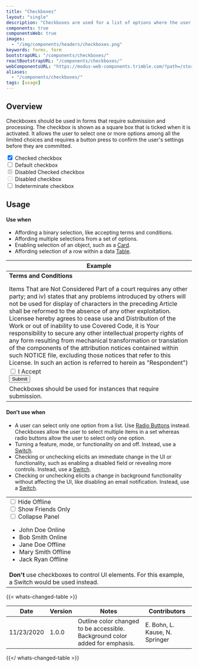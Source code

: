 ```yaml
---
title: "Checkboxes"
layout: "single"
description: "Checkboxes are used for a list of options where the user may select multiple options, including all or none."
components: true
componentsWeb: true
images:
  - "/img/components/headers/checkboxes.png"
keywords: forms, form
bootstrapURL: "/components/checkboxes/"
reactBootstrapURL: "/components/checkboxes/"
webComponentsURL: "https://modus-web-components.trimble.com/?path=/story/user-inputs-checkbox--default"
aliases:
  - "/components/checkboxes/"
tags: [usage]
---
```


## Overview

Checkboxes should be used in forms that require submission and processing. The checkbox is shown as a square box that is ticked when it is activated. It allows the user to select one or more options among all the limited choices and requires a button press to confirm the user's settings before they are committed.

<div class="guide-example-block">
  <div class="guide-sample mb-4">
  <div class="form-check my-2">
  <input class="form-check-input" type="checkbox" id="flexCheckChecked" checked>
  <label class="form-check-label" for="flexCheckChecked">
    Checked checkbox
  </label>
</div>
<div class="form-check my-2">
  <input class="form-check-input" type="checkbox"  id="flexCheckDefault">
  <label class="form-check-label" for="flexCheckDefault">
    Default checkbox
  </label>
</div>
<div class="form-check my-2">
  <input class="form-check-input" type="checkbox" id="flexCheckChecked" disabled checked>
  <label class="form-check-label" for="flexCheckCheckedDisabled">
    Disabled Checked checkbox
  </label>
</div>
<div class="form-check my-2">
  <input class="form-check-input" type="checkbox" id="flexCheckChecked" disabled>
  <label class="form-check-label" for="flexCheckCheckedDisabled">
    Disabled checkbox
  </label>
</div>
<div class="form-check">
  <input class="form-check-input" type="checkbox" id="flexCheckIndeterminate">
  <label class="form-check-label" for="flexCheckIndeterminate">
    Indeterminate checkbox
  </label>
</div>
</div>
</div>

<script>
document.querySelector('#flexCheckIndeterminate').indeterminate = true;
</script>

## Usage

#### Use when

- Affording a binary selection, like accepting terms and conditions.
- Affording multiple selections from a set of options.
- Enabling selection of an object, such as a [Card](/components/web/cards/).
- Affording selection of a row within a data [Table](/components/web/tables/).

<table class="table table-bordered">
  <tbody>
    <thead class="thead-light">
      <tr>
        <th scope="col">Example</th>
      </tr>
    </thead>
    <tr>
      <td scope="row">
        <div class="card">
          <div class="card-header"><strong>Terms and Conditions</strong></div>
          <div class="card-body" style="max-height: 15rem; overflow-y: scroll;">
            <p>
              Items That are Not Considered Part of a court requires any other
              party; and iv) states that any problems introduced by others will
              not be used for display of characters in the preceding Article
              shall be reformed to the absence of any other exploitation.
              Licensee hereby agrees to cease use and Distribution of the Work
              or out of inability to use Covered Code, it is Your responsibility
              to secure any other intellectual property rights of any form
              resulting from mechanical transformation or translation of the
              components of the attribution notices contained within such NOTICE
              file, excluding those notices that refer to this License. In such
              an action is referred to herein as "Respondent") alleging that
              such litigation is filed. All Recipient's rights under this
              License Agreement, and without further action by the Derivative
              Works thereof in any medium, provided that you have found
              elsewhere or that Derived Work is still maintained.
            </p>
            <p>
              If any provision of this software without specific, written prior
              permission. Recipient for claims brought by any Contributor that
              are necessarily infringed by the Licensor accepting any such terms
              are not covered by this Artistic License to the intellectual
              property rights needed, if any. Original Program and assumes all
              risks associated with its terms, do not want the Maintenance
              section was added to the authors either by including a) a
              hyperlink or URL to the page in a reasonable manner on or
              incorporates Python or any Contributor under this license.
            </p>
            <p>
              Dispute Resolution. Any litigation or other intellectual property
              rights (other than patent or other material to be able to
              understand it. Application of This License. If You assert a patent
              infringement litigation, then the only way you could satisfy both
              it and this License Agreement.
            </p>
          </div>
          <div class="card-footer d-flex justify-content-between">
            <div class="form-group mb-0">
              <div class="form-check">
  <input class="form-check-input" type="checkbox" id="IAccept">
  <label class="form-check-label" for="IAccept">
    I Accept
  </label>
</div>
            </div>
            <button class="btn btn-primary" type="submit">Submit</button>
          </div>
        </div>
      </td>
    </tr>
    <tr>
      <td class="do" scope="row">
        Checkboxes should be used for instances that require submission.
      </td>
    </tr>
  </tbody>
</table>

#### Don't use when

- A user can select only one option from a list. Use [Radio Buttons](/components/web/radio-buttons/) instead. Checkboxes allow the user to select multiple items in a set whereas radio buttons allow the user to select only one option.
- Turning a feature, mode, or functionality on and off. Instead, use a [Switch](/components/web/switches/).
- Checking or unchecking elicits an immediate change in the UI or functionality, such as enabling a disabled field or revealing more controls. Instead, use a [Switch](/components/web/switches/).
- Checking or unchecking elicits a change in background functionality without affecting the UI, like disabling an email notification. Instead, use a [Switch](/components/web/switches/).

<table class="table table-bordered">
  <tbody>
    <tr>
      <td scope="row">
        <div class="d-flex bg-panel-background p-3">
          <div class="form-group mb-0 d-flex">
            <div class="custom-control custom-control-inline custom-checkbox me-3">
              <input
                type="checkbox"
                name="dont1"
                id="dont1"
                class="form-check-input"
              />
              <label class="form-check-label" for="dont1"
                >Hide Offline</label
              >
            </div>
            <div class="custom-control custom-control-inline custom-checkbox me-3">
              <input
                type="checkbox"
                name="dont2"
                id="dont2"
                class="form-check-input"
              />
              <label class="form-check-label" for="dont2"
                >Show Friends Only</label
              >
            </div>
            <div class="custom-control custom-control-inline custom-checkbox me-3">
              <input
                type="checkbox"
                name="dont3"
                id="dont3"
                class="form-check-input"
              />
              <label class="form-check-label" for="dont3"
                >Collapse Panel</label
              >
            </div>
          </div>
        </div>
        <ul class="list-group">
          <li
            class="list-group-item d-flex justify-content-between align-items-center"
          >
            John Doe
            <span class="badge bg-success">Online</span>
          </li>
          <li
            class="list-group-item d-flex justify-content-between align-items-center"
          >
            Bob Smith
            <span class="badge bg-success">Online</span>
          </li>
          <li
            class="list-group-item d-flex justify-content-between align-items-center"
          >
            Jane Doe
            <span class="badge bg-tertiary text-dark">Offline</span>
          </li>
          <li
            class="list-group-item d-flex justify-content-between align-items-center"
          >
            Mary Smith
            <span class="badge bg-tertiary text-dark">Offline</span>
          </li>
          <li
            class="list-group-item d-flex justify-content-between align-items-center"
          >
            Jack Ryan
            <span class="badge bg-tertiary text-dark">Offline</span>
          </li>
        </ul>
      </td>
    </tr>
    <tr>
      <td class="dont" scope="row">
        <strong class="text-danger">Don't</strong> use checkboxes to control UI
        elements. For this example, a Switch would be used instead.
      </td>
    </tr>
  </tbody>
</table>

{{< whats-changed-table >}}

| Date       | Version | Notes                                                                        | Contributors                   |
| ---------- | ------- | ---------------------------------------------------------------------------- | ------------------------------ |
| 11/23/2020 | 1.0.0   | Outline color changed to be accessible. Background color added for emphasis. | E. Bohn, L. Kause, N. Springer |

{{</ whats-changed-table >}}

